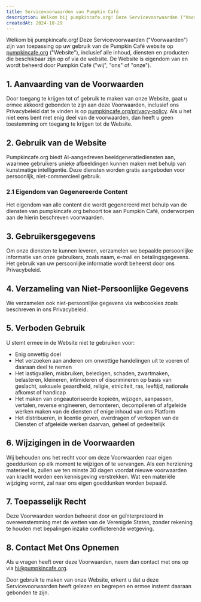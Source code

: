 ```yaml
---
title: Servicevoorwaarden van Pumpkin Café
description: Welkom bij pumpkincafe.org! Deze Servicevoorwaarden ("Voorwaarden") zijn van toepassing op uw gebruik van de Pumpkin Café website op pumpkincafe.org, inclusief alle inhoud, diensten en producten die beschikbaar zijn op of via de website. De Website is eigendom van en wordt beheerd door Pumpkin Café ("wij", "ons" of "onze").
createdAt: 2024-10-29
---
```


Welkom bij pumpkincafe.org! Deze Servicevoorwaarden ("Voorwaarden") zijn van toepassing op uw gebruik van de Pumpkin Café website op [pumpkincafe.org](https://pumpkincafe.org/) ("Website"), inclusief alle inhoud, diensten en producten die beschikbaar zijn op of via de website. De Website is eigendom van en wordt beheerd door Pumpkin Café ("wij", "ons" of "onze").

## 1. Aanvaarding van de Voorwaarden

Door toegang te krijgen tot of gebruik te maken van onze Website, gaat u ermee akkoord gebonden te zijn aan deze Voorwaarden, inclusief ons Privacybeleid dat te vinden is op [pumpkincafe.org/privacy-policy](https://pumpkincafe.org/privacy-policy). Als u het niet eens bent met enig deel van de voorwaarden, dan heeft u geen toestemming om toegang te krijgen tot de Website.

## 2. Gebruik van de Website

Pumpkincafe.org biedt AI-aangedreven beeldgeneratiediensten aan, waarmee gebruikers unieke afbeeldingen kunnen maken met behulp van kunstmatige intelligentie. Deze diensten worden gratis aangeboden voor persoonlijk, niet-commercieel gebruik.

### 2.1 Eigendom van Gegenereerde Content

Het eigendom van alle content die wordt gegenereerd met behulp van de diensten van pumpkincafe.org behoort toe aan Pumpkin Café, onderworpen aan de hierin beschreven voorwaarden.

## 3. Gebruikersgegevens

Om onze diensten te kunnen leveren, verzamelen we bepaalde persoonlijke informatie van onze gebruikers, zoals naam, e-mail en betalingsgegevens. Het gebruik van uw persoonlijke informatie wordt beheerst door ons Privacybeleid.

## 4. Verzameling van Niet-Persoonlijke Gegevens

We verzamelen ook niet-persoonlijke gegevens via webcookies zoals beschreven in ons Privacybeleid.

## 5. Verboden Gebruik

U stemt ermee in de Website niet te gebruiken voor:

- Enig onwettig doel
- Het verzoeken aan anderen om onwettige handelingen uit te voeren of daaraan deel te nemen
- Het lastigvallen, misbruiken, beledigen, schaden, zwartmaken, belasteren, kleineren, intimideren of discrimineren op basis van geslacht, seksuele geaardheid, religie, etniciteit, ras, leeftijd, nationale afkomst of handicap
- Het maken van ongeautoriseerde kopieën, wijzigen, aanpassen, vertalen, reverse engineeren, demonteren, decompileren of afgeleide werken maken van de diensten of enige inhoud van ons Platform
- Het distribueren, in licentie geven, overdragen of verkopen van de Diensten of afgeleide werken daarvan, geheel of gedeeltelijk

## 6. Wijzigingen in de Voorwaarden

Wij behouden ons het recht voor om deze Voorwaarden naar eigen goeddunken op elk moment te wijzigen of te vervangen. Als een herziening materieel is, zullen we ten minste 30 dagen voordat nieuwe voorwaarden van kracht worden een kennisgeving verstrekken. Wat een materiële wijziging vormt, zal naar ons eigen goeddunken worden bepaald.

## 7. Toepasselijk Recht

Deze Voorwaarden worden beheerst door en geïnterpreteerd in overeenstemming met de wetten van de Verenigde Staten, zonder rekening te houden met bepalingen inzake conflicterende wetgeving.

## 8. Contact Met Ons Opnemen

Als u vragen heeft over deze Voorwaarden, neem dan contact met ons op via [hi@pumpkincafe.org](mailto:hi@pumpkincafe.org).

Door gebruik te maken van onze Website, erkent u dat u deze Servicevoorwaarden heeft gelezen en begrepen en ermee instemt daaraan gebonden te zijn. 